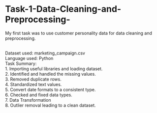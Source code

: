 # Task-1-Data-Cleaning-and-Preprocessing-
My first task was to use customer personality data for data cleaning and preprocessing.

<br>
Dataset used: marketing_campaign.csv
<br>
Language used: Python
<br>
Task Summary:
<br>
1. Importing useful libraries and loading dataset.
<br>
2. Identified and handled the missing values.
<br>
3. Removed duplicate rows.
<br>
4. Standardized text values.
<br>
5. Convert date formats to a consistent type.
<br>
6. Checked and fixed data types.
<br>
7. Data Transformation
<br>
8. Outlier removal leading to a clean dataset.
